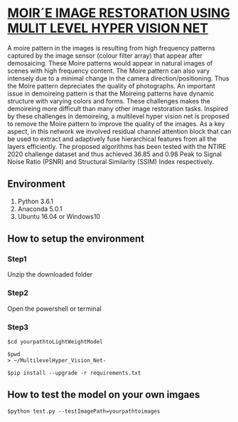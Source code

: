 
# [MOIR´E IMAGE RESTORATION USING MULIT LEVEL HYPER VISION NET](https://arxiv.org/abs/2004.08541) 

A moire pattern in the images is resulting from high frequency patterns captured by the image sensor (colour filter array) that appear after demosaicing. These Moire patterns would appear in natural images of scenes with high frequency content. The Moire pattern can also vary intensely due to a minimal change in the camera direction/positioning. Thus the Moire pattern depreciates the quality of photographs. An important issue in demoireing pattern is that the Moireing patterns have dynamic structure with varying colors and forms. These challenges makes the demoireing more difficult than many other image restoration tasks. Inspired by these challenges in demoireing, a multilevel hyper vision net is proposed to remove the Moire pattern to improve the quality of the images. As a key aspect, in this network we involved residual channel attention block that can be used to extract and adaptively fuse hierarchical features from all the layers efficiently. The proposed algorithms has been tested with the NTIRE 2020 challenge dataset and thus achieved 36.85 and 0.98 Peak to Signal Noise Ratio (PSNR) and Structural Similarity (SSIM) Index respectively.


## Environment

1. Python 3.6.1
2. Anaconda 5.0.1
3. Ubuntu 16.04 or Windows10

## How to setup the environment

### Step1 

Unzip the downloaded folder


### Step2

Open the powershell or terminal


### Step3

```
$cd yourpathtoLightWeightModel

$pwd
> ~/MultilevelHyper_Vision_Net-

$pip install --upgrade -r requirements.txt

```
## How to test the model on your own imgaes
```
$python test.py --testImagePath=yourpathtoimages
```
